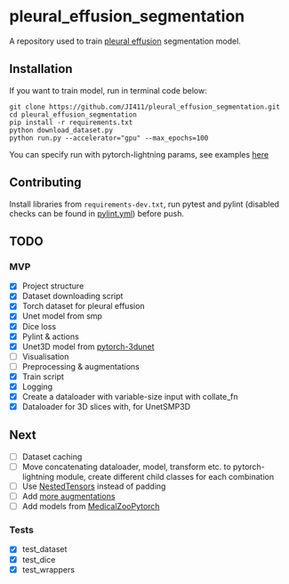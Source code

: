 # pleural_effusion_segmentation

A repository used to train [pleural effusion](https://en.wikipedia.org/wiki/Pleural_effusion) segmentation model. 

## Installation

If you want to train model, run in terminal code below:
```
git clone https://github.com/JI411/pleural_effusion_segmentation.git
cd pleural_effusion_segmentation
pip install -r requirements.txt
python download_dataset.py
python run.py --accelerator="gpu" --max_epochs=100
```

You can specify run with pytorch-lightning params, see examples [here](https://pytorch-lightning.readthedocs.io/en/stable/common/trainer.html#trainer-in-python-scripts)

## Contributing

Install libraries from `requirements-dev.txt`, run pytest and pylint 
(disabled checks can be found in [pylint.yml](https://github.com/JI411/pleural_effusion_segmentation/blob/main/.github/workflows/pylint.yml))
before push.



## TODO

### MVP
- [x] Project structure  
- [x] Dataset downloading script
- [x] Torch dataset for pleural effusion
- [x] Unet model from smp
- [x] Dice loss
- [x] Pylint & actions
- [x] Unet3D model from [pytorch-3dunet](https://github.com/wolny/pytorch-3dunet)
- [ ] Visualisation 
- [ ] Preprocessing & augmentations  
- [x] Train script
- [x] Logging
- [x] Create a dataloader with variable-size input with collate_fn
- [x] Dataloader for 3D slices with, for UnetSMP3D 

## Next
- [ ] Dataset caching
- [ ] Move concatenating dataloader, model, transform etc. to pytorch-lightning module, 
create different child classes for each combination 
- [ ] Use [NestedTensors](https://pytorch.org/tutorials/prototype/nestedtensor.html) instead of padding
- [ ] Add [more augmentations](https://github.com/ZFTurbo/volumentations)
- [ ] Add models from [MedicalZooPytorch](https://github.com/black0017/MedicalZooPytorch)

### Tests
  - [x] test_dataset
  - [x] test_dice
  - [x] test_wrappers